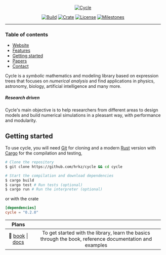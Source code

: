 <div align="center">

[![Cycle](https://raw.githubusercontent.com/hrkz/cycle/gh-pages/images/cycle_logo.png)](https://cycle-research.org)

[![Build](https://img.shields.io/github/workflow/status/hrkz/cycle/CI?style=flat-square)](https://github.com/hrkz/cycle/actions)
[![Crate](https://img.shields.io/crates/v/cycle?style=flat-square)](https://crates.io/crates/cycle)
[![License](https://img.shields.io/github/license/hrkz/cycle.svg?color=informational&style=flat-square)](https://github.com/hrkz/cycle/blob/master/LICENSE)
[![Milestones](https://img.shields.io/github/milestones/open/hrkz/cycle?label=milestones&style=flat-square)](https://github.com/hrkz/cycle/milestones)

</div>
<hr>

### Table of contents

* [Website](https://cycle-research.org)
* [Features](https://cycle-research.org/features)
* [Getting started](#getting-started)
* [Papers](https://scholar.google.com/scholar?cites=0)
* [Contact](https://hrkz.github.io)

Cycle is a *symbolic* mathematics and modeling library based on expression trees that focuses on *numerical analysis*
and find applications in physics, astronomy, biology, artificial intelligence and many more.

##### Research driven

Cycle's main objective is to help researchers from different areas to design models and build numerical
simulations in a pleasant way, with performance and modularity.

## Getting started

To use cycle, you will need [Git](https://git-scm.com/) for cloning and a modern [Rust](https://www.rust-lang.org/) version with [Cargo](https://doc.rust-lang.org/stable/cargo/) for the compilation and testing,
```bash
# Clone the repository
$ git clone https://github.com/hrkz/cycle && cd cycle

# Start the compilation and download dependencies
$ cargo build
$ cargo test # Run tests (optional)
$ cargo run # Run the interpreter (optional)
```
or with the crate
```toml
[dependencies]
cycle = "0.2.0"
```

| Plans |       |
| :----:| :----:|
| :book: [book](https://github.com/hrkz/cycle/wiki/) \| [docs](https://docs.rs/cycle/0.2.0/cycle/) | To get started with the library, learn the basics through the book, reference documentation and examples |
